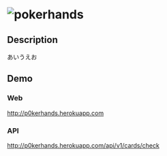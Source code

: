![pokerhands](http://p0kerhands.herokuapp.com/image/logo.png "pokerhands")
====

## Description

あいうえお

## Demo

### Web
http://p0kerhands.herokuapp.com

### API
http://p0kerhands.herokuapp.com/api/v1/cards/check

